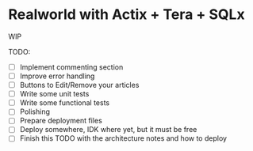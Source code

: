 # Realworld with Actix + Tera + SQLx

WIP

TODO:
- [ ] Implement commenting section
- [ ] Improve error handling
- [ ] Buttons to Edit/Remove your articles
- [ ] Write some unit tests
- [ ] Write some functional tests
- [ ] Polishing
- [ ] Prepare deployment files
- [ ] Deploy somewhere, IDK where yet, but it must be free
- [ ] Finish this TODO with the architecture notes and how to deploy
